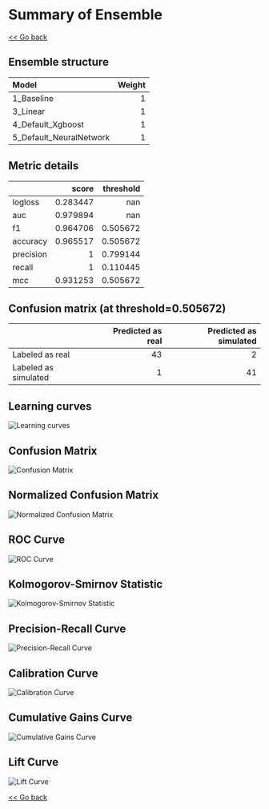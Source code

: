 # Summary of Ensemble

[<< Go back](../README.md)


## Ensemble structure
| Model                   |   Weight |
|:------------------------|---------:|
| 1_Baseline              |        1 |
| 3_Linear                |        1 |
| 4_Default_Xgboost       |        1 |
| 5_Default_NeuralNetwork |        1 |

## Metric details
|           |    score |   threshold |
|:----------|---------:|------------:|
| logloss   | 0.283447 |  nan        |
| auc       | 0.979894 |  nan        |
| f1        | 0.964706 |    0.505672 |
| accuracy  | 0.965517 |    0.505672 |
| precision | 1        |    0.799144 |
| recall    | 1        |    0.110445 |
| mcc       | 0.931253 |    0.505672 |


## Confusion matrix (at threshold=0.505672)
|                      |   Predicted as real |   Predicted as simulated |
|:---------------------|--------------------:|-------------------------:|
| Labeled as real      |                  43 |                        2 |
| Labeled as simulated |                   1 |                       41 |

## Learning curves
![Learning curves](learning_curves.png)
## Confusion Matrix

![Confusion Matrix](confusion_matrix.png)


## Normalized Confusion Matrix

![Normalized Confusion Matrix](confusion_matrix_normalized.png)


## ROC Curve

![ROC Curve](roc_curve.png)


## Kolmogorov-Smirnov Statistic

![Kolmogorov-Smirnov Statistic](ks_statistic.png)


## Precision-Recall Curve

![Precision-Recall Curve](precision_recall_curve.png)


## Calibration Curve

![Calibration Curve](calibration_curve_curve.png)


## Cumulative Gains Curve

![Cumulative Gains Curve](cumulative_gains_curve.png)


## Lift Curve

![Lift Curve](lift_curve.png)



[<< Go back](../README.md)
